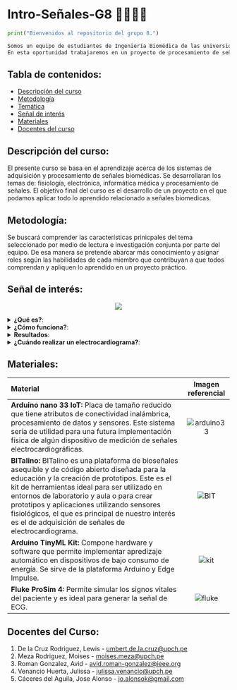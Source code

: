 # Intro-Señales-G8 👨‍⚕️👷‍♀️

```python
print("Bienvenidos al repositorio del grupo 8.")

Somos un equipo de estudiantes de Ingeniería Biomédica de las universidades PUCP y UPCH semestre 2023-1. 
En esta oportunidad trabajaremos en un proyecto de procesamiento de señales de ECG.
```
## Tabla de contenidos:
* [Descripción del curso](#descripción-del-curso)
* [Metodología](#metodología)
* [Temática](#temática)
* [Señal de interés](#señal-de-interés)
* [Materiales](#materiales)
* [Docentes del curso](#docentes-del-curso)

## Descripción del curso:
<!--START_SECTION:Descripción del curso-->
El presente curso se basa en el aprendizaje acerca de los sistemas de adquisición y procesamiento de señales biomédicas. Se desarrollaran los temas de: fisiología, electrónica, informática médica y procesamiento de señales. El objetivo final del curso es el desarrollo de un proyecto en el que podamos aplicar todo lo aprendido relacionado a señales biomedicas.
<!--END_SECTION:Descripción del curso-->

## Metodología:
Se buscará comprender las características prinicpales del tema seleccionado por medio de lectura e investigación conjunta por parte del equipo. De esa manera se pretende abarcar más conocimiento y asignar roles según las
habilidades de cada miembro que contribuyan a que todos comprendan y apliquen lo aprendido en un proyecto práctico.

## Señal de interés:
<p align="center">
<img src="https://user-images.githubusercontent.com/70769712/227723068-8c282194-5027-441f-9413-37adecffa376.gif" align="center" />
</p>
<details> 
 <summary> <b>¿Qué es?</b>: </summary>
<br>
<!--START_SECTION:waka-->
Una señal eletrocardiográfica registra la señal electrica del corazón con el fin de detectar afecciones cardiacas
<!--END_SECTION:waka-->
</details>

<details> 
 <summary> <b>¿Cómo funciona?</b>: </summary>
<br>
<!--START_SECTION:waka-->
Se colocan electrodos en el pecho y en las extremidades, los cuales estan conectados a un monitor, estos registran las señales eléctricas que permiten el bombeo del corazón. Durante esto una computadora registra la informacion obtenida la muestra en forma de ondas en un monitor o papel.
<!--END_SECTION:waka-->
</details>

<details> 
 <summary> <b>Resultados</b>: </summary>
<br>
<!--START_SECTION:waka-->
Los resultados del electrocardiograma proporcionan la siguiente información:
 
- Frecuencia cardíaca
 
- Ritmo cardíaco
 
- Ataque cardiaco: anterior o que este ocurriendo
 
- Suministro de sangre y oxígeno al corazón
 
- Cambios en la estructura cardíaca
 
<!--END_SECTION:waka-->
</details>

<details> 
 <summary> <b>¿Cuándo realizar un electrocardiograma?</b>: </summary>
<br>
<!--START_SECTION:waka-->
Es recomendable realizar este estudio si se padecen los siguientes sintomas:
 
- Dolor en el pecho
 
- Mareos, aturdimiento o confusión
 
- Palpitaciones cardíacas
 
- Pulso acelerado
 
- Falta de aire
 
- Debilidad, fatiga o disminución de la capacidad de hacer ejercicio
<!--END_SECTION:waka-->
</details>

## Materiales:

| Material                      | Imagen referencial          | 
| :---                          |    :----:                   |  
| **Arduino nano 33 IoT:** Placa de tamaño reducido que tiene atributos de conectividad inalámbrica, procesamiento de datos y sensores. Este sistema sería de utilidad para una futura implementación física de algún dispositivo de medición de señales electrocardiográficas.   | ![arduino33](https://media.digikey.com/photos/Arduino/ABX00032.JPG)  | 
| **BITalino:** BITalino es una plataforma de bioseñales asequible y de código abierto diseñada para la educación y la creación de prototipos. Este es el kit de herramientas ideal para ser utilizado en entornos de laboratorio y aula o para crear prototipos y aplicaciones utilizando sensores fisiológicos, el que es principal de nuestro interés es el de adquisición de señales de electrocardiograma.  | ![BIT](https://cdn.sparkfun.com//assets/parts/1/1/8/2/8/14022-01a.jpg)        | 
| **Arduino TinyML Kit:** Compone hardware y software que permite implementar apredizaje automático en dispositivos de bajo consumo de energía. Se sirve de la plataforma Arduino y Edge Impulse. |  ![kit](https://cdn.shopify.com/s/files/1/0438/4735/2471/products/AKX00028_01.iso_934x700.jpg?v=1615313455) |
| **Fluke ProSim 4:** Permite simular los signos vitales del paciente y es ideal para generar la señal de ECG. |  ![fluke](https://encrypted-tbn0.gstatic.com/images?q=tbn:ANd9GcQCCdKhPqmxDtMztz24F8VEhXCsoWzkiCwyKR8wNg3g4_hYodQbdQj98sFE9Nv7fcQ_bH8&usqp=CAU) |

## Docentes del Curso:
1. De la Cruz Rodriguez, Lewis - umbert.de.la.cruz@upch.pe
2. Meza Rodriguez, Moises - moises.meza@upch.pe
3. Roman Gonzalez, Avid - avid.roman-gonzalez@ieee.org
4. Venancio Huerta, Julissa - julissa.venancio@upch.pe
5. Cáceres del Aguila, Jose Alonso - jo.alonsok@gmail.com
